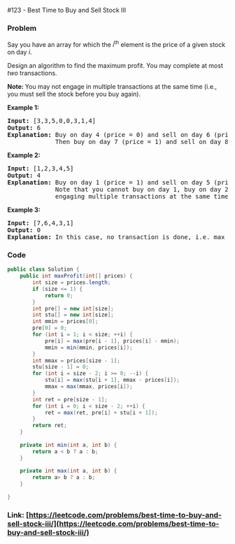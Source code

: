 #123 - Best Time to Buy and Sell Stock III

### Problem
<p>Say you have an array for which the <em>i</em><sup>th</sup> element is the price of a given stock on day <em>i</em>.</p>

<p>Design an algorithm to find the maximum profit. You may complete at most <em>two</em> transactions.</p>

<p><strong>Note:&nbsp;</strong>You may not engage in multiple transactions at the same time (i.e., you must sell the stock before you buy again).</p>

<p><strong>Example 1:</strong></p>

<pre>
<strong>Input:</strong> [3,3,5,0,0,3,1,4]
<strong>Output:</strong> 6
<strong>Explanation:</strong> Buy on day 4 (price = 0) and sell on day 6 (price = 3), profit = 3-0 = 3.
&nbsp;            Then buy on day 7 (price = 1) and sell on day 8 (price = 4), profit = 4-1 = 3.</pre>

<p><strong>Example 2:</strong></p>

<pre>
<strong>Input:</strong> [1,2,3,4,5]
<strong>Output:</strong> 4
<strong>Explanation:</strong> Buy on day 1 (price = 1) and sell on day 5 (price = 5), profit = 5-1 = 4.
&nbsp;            Note that you cannot buy on day 1, buy on day 2 and sell them later, as you are
&nbsp;            engaging multiple transactions at the same time. You must sell before buying again.
</pre>

<p><strong>Example 3:</strong></p>

<pre>
<strong>Input:</strong> [7,6,4,3,1]
<strong>Output:</strong> 0
<strong>Explanation:</strong> In this case, no transaction is done, i.e. max profit = 0.</pre>


### Code
```java
public class Solution {
    public int maxProfit(int[] prices) {
        int size = prices.length;
        if (size <= 1) {
            return 0;
        }
        int pre[] = new int[size];
        int stu[] = new int[size];
        int mmin = prices[0];
        pre[0] = 0;
        for (int i = 1; i < size; ++i) {
            pre[i] = max(pre[i - 1], prices[i] - mmin);
            mmin = min(mmin, prices[i]);
        }
        int mmax = prices[size - 1];
        stu[size - 1] = 0;
        for (int i = size - 2; i >= 0; --i) {
            stu[i] = max(stu[i + 1], mmax - prices[i]);
            mmax = max(mmax, prices[i]);
        }
        int ret = pre[size - 1];
        for (int i = 0; i < size - 2; ++i) {
            ret = max(ret, pre[i] + stu[i + 1]); 
        }
        return ret;
    }
    
    private int min(int a, int b) {
        return a < b ? a : b;
    }
    
    private int max(int a, int b) {
        return a> b ? a : b;
    }
    
}
```
### Link: [https://leetcode.com/problems/best-time-to-buy-and-sell-stock-iii/](https://leetcode.com/problems/best-time-to-buy-and-sell-stock-iii/)
